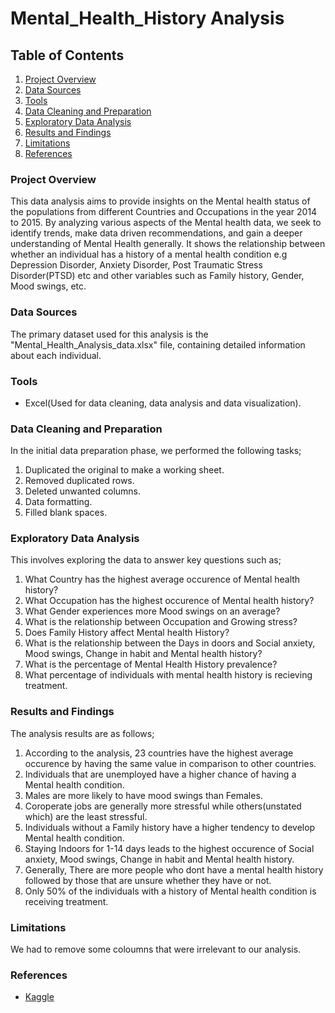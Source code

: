 # Mental_Health_History Analysis

## Table of Contents

1. [Project Overview](#project-overview)
2. [Data Sources](#data-sources)
3. [Tools](#tools)
4. [Data Cleaning and Preparation](#data-cleaning-and-preparation)
5. [Exploratory Data Analysis](#exploratory-data-analysis)
6. [Results and Findings](results-and-findings)
7. [Limitations](#limitations)
8. [References](#references)


### Project Overview

This data analysis aims to provide insights on the Mental health status of the populations from different Countries and Occupations in the year 2014 to 2015. By analyzing various aspects of the Mental health data, we seek to identify trends, make data driven recommendations, and gain a deeper understanding of Mental Health generally. It shows the relationship between whether an individual has a history of a mental health condition e.g Depression Disorder, Anxiety Disorder, Post Traumatic Stress Disorder(PTSD) etc and other variables such as Family history, Gender, Mood swings, etc.

### Data Sources

The primary dataset used for this analysis is the "Mental_Health_Analysis_data.xlsx" file, containing detailed information about each individual.

### Tools

- Excel(Used for data cleaning, data analysis and data visualization).

### Data Cleaning and Preparation

In the initial data preparation phase, we performed the following tasks;
1. Duplicated the original to make a working sheet.
2. Removed duplicated rows.
3. Deleted unwanted columns.
4. Data formatting.
5. Filled blank spaces.

### Exploratory Data Analysis

This involves exploring the data to answer key questions such as;

1. What Country has the highest average occurence of Mental health history?
2. What Occupation has the highest occurence of Mental health history?
3. What Gender experiences more Mood swings on an average?
4. What is the relationship between Occupation and Growing stress?
5. Does Family History affect Mental health History?
6. What is the relationship between the Days in doors and Social anxiety, Mood swings, Change in habit and Mental health history?
7. What is the percentage of Mental Health History prevalence?
8. What percentage of individuals with mental health history is recieving treatment.

### Results and Findings

The analysis results are as follows;
1. According to the analysis, 23 countries have the highest average occurence by having the same value in comparison to other countries.
2. Individuals that are unemployed have a higher chance of having a Mental health condition.
3. Males are more likely to have mood swings than Females.
4. Coroperate jobs are generally more stressful while others(unstated which) are the least stressful.
5. Individuals without a Family history have a higher tendency to develop Mental health condition.
6. Staying Indoors for 1-14 days leads to the highest occurence of Social anxiety, Mood swings, Change in habit and Mental health history.
7. Generally, There are more people who dont have a mental health history followed by those that are unsure whether they have or not.
8. Only 50% of the individuals with a history of Mental health condition is receiving treatment.

### Limitations

We had to remove some coloumns that were irrelevant to our analysis.

### References

- [Kaggle](kaggle.com)
